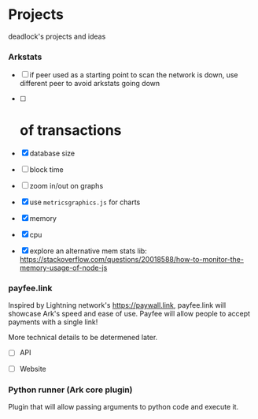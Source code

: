 # Projects
deadlock's projects and ideas


### Arkstats

- [ ] if peer used as a starting point to scan the network is down, use different peer to avoid arkstats going down
- [ ] # of transactions
- [x] database size
- [ ] block time
- [ ] zoom in/out on graphs
- [x] use `metricsgraphics.js` for charts
- [x] memory
- [x] cpu
- [x] explore an alternative mem stats lib: https://stackoverflow.com/questions/20018588/how-to-monitor-the-memory-usage-of-node-js


### payfee.link

Inspired by Lightning network's https://paywall.link, payfee.link will showcase Ark's speed and ease of use. Payfee will allow people to accept payments with a single link!

More technical details to be determened later.

- [ ] API
- [ ] Website


### Python runner (Ark core plugin)

Plugin that will allow passing arguments to python code and execute it.
